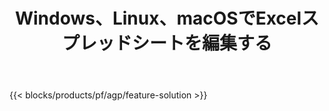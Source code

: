 ﻿---
title: Windows、Linux、macOSでExcelスプレッドシートを編集する 
url: /ja/redaction
description: XLS、XLSX、ODSスプレッドシートから機密情報を編集するための無料のアプリとAPI
---
{{< blocks/products/pf/agp/feature-solution >}} 

